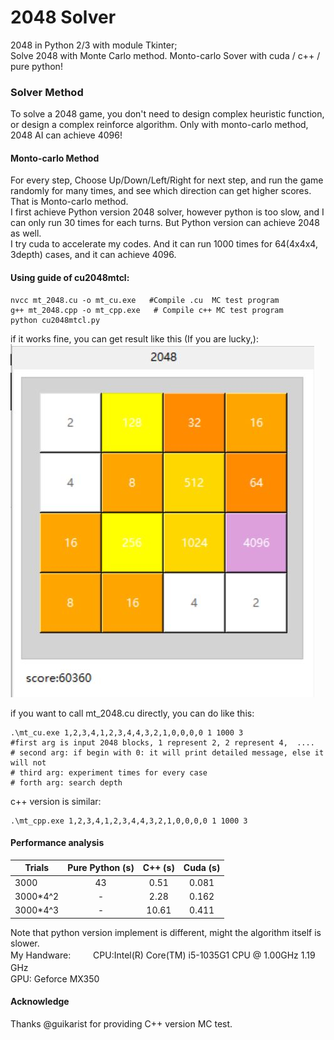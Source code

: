 # 2048 Solver
2048 in Python 2/3 with module Tkinter;  
Solve 2048 with Monte Carlo method.
Monto-carlo Sover with cuda / c++ / pure python!

### Solver Method 
To solve a 2048 game, you don't need to design complex heuristic function, or design a complex reinforce algorithm. Only with monto-carlo method, 2048 AI can achieve 4096!  

#### Monto-carlo Method  
For every step, Choose Up/Down/Left/Right for next step, and run the game randomly for many times, and see which direction can get higher scores. That is Monto-carlo method.  
I first achieve Python version 2048 solver, however python is too slow, and I can only run 30 times for each turns. But Python version can achieve 2048 as well.  
I try cuda to accelerate my codes. And it can run 1000 times for 64(4x4x4, 3depth) cases, and it can achieve 4096.

#### Using guide of cu2048mtcl:
```
nvcc mt_2048.cu -o mt_cu.exe   #Compile .cu  MC test program
g++ mt_2048.cpp -o mt_cpp.exe   # Compile c++ MC test program
python cu2048mtcl.py 
```
if it works fine, you can get result like this (If you are lucky,):  
![4096](https://github.com/jiangyangzhou/2048/blob/master/4096.JPG)  

if you want to call mt_2048.cu directly, you can do like this:
 ```
 .\mt_cu.exe 1,2,3,4,1,2,3,4,4,3,2,1,0,0,0,0 1 1000 3
 #first arg is input 2048 blocks, 1 represent 2, 2 represent 4,  ....
 # second arg: if begin with 0: it will print detailed message, else it will not
 # third arg: experiment times for every case
 # forth arg: search depth
 ```
 c++ version is similar:
 ```
 .\mt_cpp.exe 1,2,3,4,1,2,3,4,4,3,2,1,0,0,0,0 1 1000 3
 ```
 #### Performance analysis
|Trials  |Pure Python (s) | C++ (s) | Cuda (s) |
 |------ |:--------------:|:-----:|:-------:|
 |3000   |43              |0.51  |  0.081  |
 |3000\*4^2|-             |2.28   |  0.162  |
 |3000\*4^3|-             |10.61   |  0.411  |  
   
 Note that python version implement is different, might the algorithm itself is slower.   
 My Handware: 　　
 CPU:Intel(R) Core(TM) i5-1035G1 CPU @ 1.00GHz   1.19 GHz　　  
 GPU: Geforce MX350  
 
 
 
 #### Acknowledge
 Thanks @guikarist for providing C++ version MC test. 
 
 
    
